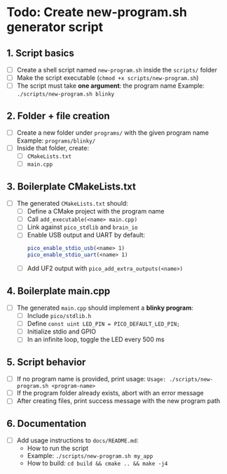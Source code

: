 # Todo: Create new-program.sh generator script

## 1. Script basics
- [ ] Create a shell script named `new-program.sh` inside the `scripts/` folder
- [ ] Make the script executable (`chmod +x scripts/new-program.sh`)
- [ ] The script must take **one argument**: the program name
      Example: `./scripts/new-program.sh blinky`

## 2. Folder + file creation
- [ ] Create a new folder under `programs/` with the given program name
      Example: `programs/blinky/`
- [ ] Inside that folder, create:
  - [ ] `CMakeLists.txt`
  - [ ] `main.cpp`

## 3. Boilerplate CMakeLists.txt
- [ ] The generated `CMakeLists.txt` should:
  - [ ] Define a CMake project with the program name
  - [ ] Call `add_executable(<name> main.cpp)`
  - [ ] Link against `pico_stdlib` and `brain_io`
  - [ ] Enable USB output and UART by default:
    ```cmake
    pico_enable_stdio_usb(<name> 1)
    pico_enable_stdio_uart(<name> 1)
    ```
  - [ ] Add UF2 output with `pico_add_extra_outputs(<name>)`

## 4. Boilerplate main.cpp
- [ ] The generated `main.cpp` should implement a **blinky program**:
  - [ ] Include `pico/stdlib.h`
  - [ ] Define `const uint LED_PIN = PICO_DEFAULT_LED_PIN;`
  - [ ] Initialize stdio and GPIO
  - [ ] In an infinite loop, toggle the LED every 500 ms

## 5. Script behavior
- [ ] If no program name is provided, print usage:
      `Usage: ./scripts/new-program.sh <program-name>`
- [ ] If the program folder already exists, abort with an error message
- [ ] After creating files, print success message with the new program path

## 6. Documentation
- [ ] Add usage instructions to `docs/README.md`:
  - How to run the script
  - Example: `./scripts/new-program.sh my_app`
  - How to build: `cd build && cmake .. && make -j4`